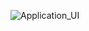 ![Application_UI](https://user-images.githubusercontent.com/94138784/165191232-026b8395-9b6a-47a6-a4a0-feba2b47c226.jpg)
